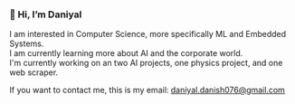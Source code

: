 ### 👋 Hi, I’m Daniyal

I am interested in Computer Science, more specifically ML and Embedded Systems.  
I am currently learning more about AI and the corporate world.  
I'm currently working on an two AI projects, one physics project, and one web scraper. 

If you want to contact me, this is my email: [daniyal.danish076@gmail.com](mailto:daniyal.danish076@gmail.com)
